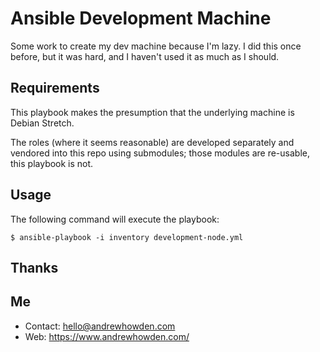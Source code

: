 # Ansible Development Machine

Some work to create my dev machine because I'm lazy. I did this once before, but it was hard, and I haven't used it
as much as I should.

## Requirements

This playbook makes the presumption that the underlying machine is Debian Stretch.

The roles (where it seems reasonable) are developed separately and vendored into this repo using submodules; those
modules are re-usable, this playbook is not.

## Usage

The following command will execute the playbook:

```
$ ansible-playbook -i inventory development-node.yml
```

## Thanks

## Me

- Contact: hello@andrewhowden.com
- Web:     https://www.andrewhowden.com/
